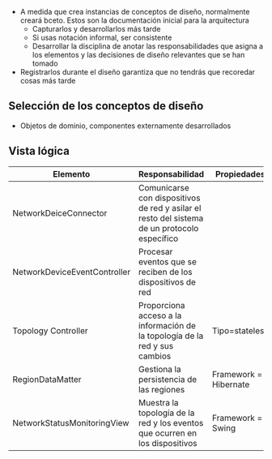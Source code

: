 - A medida que crea instancias de conceptos de diseño, normalmente creará bceto. Estos son la documentación inicial para la arquitectura
	- Capturarlos y desarrollarlos más tarde
	- Si usas notación informal, ser consistente
	- Desarrollar la disciplina de anotar las responsabilidades que asigna a los elementos y las decisiones de diseño relevantes que se han tomado
- Registrarlos durante el diseño garantiza que no tendrás que recoredar cosas más tarde
## Selección de los conceptos de diseño
- Objetos de dominio, componentes externamente desarrollados
## Vista lógica

| Elemento                     | Responsabilidad                                                                              | Propiedades           |
| ---------------------------- | -------------------------------------------------------------------------------------------- | --------------------- |
| NetworkDeiceConnector        | Comunicarse con dispositivos de red y asilar el resto del sistema de un protocolo específico |                       |
| NetworkDeviceEventController | Procesar eventos que se reciben de los dispositivos de red                                   |                       |
| Topology Controller          | Proporciona acceso a la información de la topología de la red y sus cambios                  | Tipo=stateless        |
| RegionDataMatter             | Gestiona la persistencia de las regiones                                                     | Framework = Hibernate |
| NetworkStatusMonitoringView  | Muestra la topología de la red y los eventos que ocurren en los dispositivos                 | Framework = Swing     |
